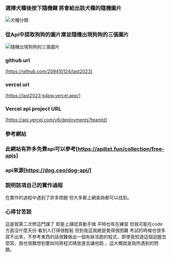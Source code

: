 ### 選擇犬種後按下隨機鍵 將會給出該犬種的隨機圖片
![犬種分類](https://hsexmvemzjlqjqnfwwob.supabase.co/storage/v1/object/public/124/LAST%201.png)


### 從Api中提取狗狗的圖片庫並隨機出現狗狗的三張圖片
![隨機出現狗狗的三張圖片](https://hsexmvemzjlqjqnfwwob.supabase.co/storage/v1/object/public/124/last%202%20(1).png)

### github url
[https://github.com/209410124/last2023]

### vercel url
[https://last2023-k4pw.vercel.app/]


### Vercel api project URL
[https://api.vercel.com/v6/deployments?teamId]

### 參考網站
### 此網站有許多免費api可以參考[https://apilist.fun/collection/free-apis]
### api來源[https://dog.ceo/dog-api/]


### 說明該項自己的實作過程
在實作的過程中遇到了許多問題 但大多都上網查詢都可以找到。

### 心得甘苦談

這是我第二次修這門課了 即是上課認真動手做 平時也有在練習 但我可能在code方面沒什麼天份 看別人打得很輕鬆 但到我這我總是覺得很困難
考試的時候也很多寫不出來，不參考東西的話很難做出一個有辦法跑的程式，即使我知道這個迴圈怎麼寫，我也很難想到要如何將程式碼放進去讓他跑
，這大概就是我所遇到的問題。